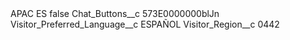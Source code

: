 <?xml version="1.0" encoding="UTF-8"?>
<CustomMetadata xmlns="http://soap.sforce.com/2006/04/metadata" xmlns:xsi="http://www.w3.org/2001/XMLSchema-instance" xmlns:xsd="http://www.w3.org/2001/XMLSchema">
    <label>APAC ES</label>
    <protected>false</protected>
    <values>
        <field>Chat_Buttons__c</field>
        <value xsi:type="xsd:string">573E0000000blJn</value>
    </values>
    <values>
        <field>Visitor_Preferred_Language__c</field>
        <value xsi:type="xsd:string">ESPAÑOL</value>
    </values>
    <values>
        <field>Visitor_Region__c</field>
        <value xsi:type="xsd:string">0442</value>
    </values>
</CustomMetadata>
